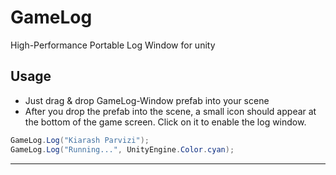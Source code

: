 # GameLog
High-Performance Portable Log Window for unity

## Usage
* Just drag & drop GameLog-Window prefab into your scene
* After you drop the prefab into the scene, a small icon should appear at the bottom of the game screen. Click on it to enable the log window.
```c#
GameLog.Log("Kiarash Parvizi");
GameLog.Log("Running...", UnityEngine.Color.cyan);
```
---

